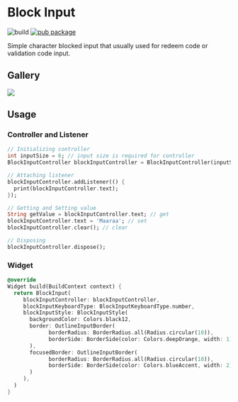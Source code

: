 # Block Input 

![build](https://github.com/vonqo/block_input/workflows/build/badge.svg) 
[![pub package](https://img.shields.io/pub/v/block_input.svg)](https://pub.dev/packages/block_input)

Simple character blocked input that usually used for redeem code or validation code input.

## Gallery
<img src="https://raw.githubusercontent.com/vonqo/block_input/master/example/example-1.gif">

## Usage
### Controller and Listener
```dart
// Initializing controller
int inputSize = 6; // input size is required for controller
BlockInputController blockInputController = BlockInputController(inputSize);

// Attaching listener
blockInputController.addListener(() {
  print(blockInputController.text);
});

// Getting and Setting value
String getValue = blockInputController.text; // get
blockInputController.text = 'Maaraa'; // set
blockInputController.clear(); // clear

// Disposing
blockInputController.dispose();
```

### Widget
```dart
@override
Widget build(BuildContext context) {
  return BlockInput(
     blockInputController: blockInputController,
     blockInputKeyboardType: BlockInputKeyboardType.number,
     blockInputStyle: BlockInputStyle(
       backgroundColor: Colors.black12,
       border: OutlineInputBorder(
             borderRadius: BorderRadius.all(Radius.circular(10)),
             borderSide: BorderSide(color: Colors.deepOrange, width: 1)
       ),
       focusedBorder: OutlineInputBorder(
             borderRadius: BorderRadius.all(Radius.circular(10)),
             borderSide: BorderSide(color: Colors.blueAccent, width: 2)
       )
     ),
  )
}


```

